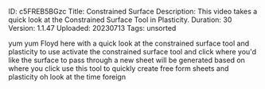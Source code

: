 ID: c5FREB5BGzc
Title: Constrained Surface
Description: This video takes a quick look at the Constrained Surface Tool in Plasticity.
Duration: 30
Version: 1.1.47
Uploaded: 20230713
Tags: unsorted

yum yum Floyd here with a quick look at
the constrained surface tool and
plasticity to use activate the
constrained surface tool and click where
you'd like the surface to pass through a
new sheet will be generated based on
where you click use this tool to quickly
create free form sheets and plasticity
oh look at the time
foreign
